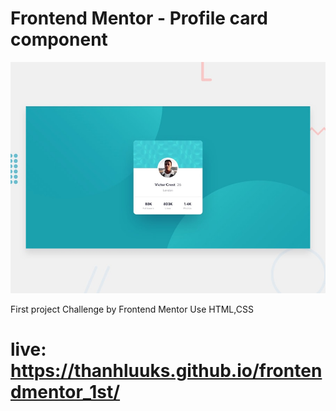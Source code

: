 # Frontend Mentor - Profile card component

![Design preview for the Profile card component coding challenge](./design/desktop-preview.jpg)

First project Challenge by Frontend Mentor Use HTML,CSS 
# live: https://thanhluuks.github.io/frontendmentor_1st/
